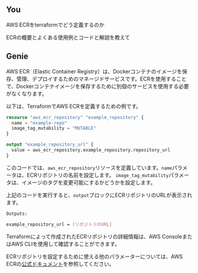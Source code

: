 
## You

AWS ECRをterraformでどう定義するのか

ECRの概要とよくある使用例とコードと解説を教えて

## Genie

AWS ECR（Elastic Container Registry）は、Dockerコンテナのイメージを保存、管理、デプロイするためのマネージドサービスです。ECRを使用することで、Dockerコンテナイメージを保存するために別個のサービスを使用する必要がなくなります。

以下は、TerraformでAWS ECRを定義するための例です。 

```terraform
resource "aws_ecr_repository" "example_repository" {
  name = "example-repo"
  image_tag_mutability = "MUTABLE"
}

output "example_repository_url" {
  value = aws_ecr_repository.example_repository.repository_url
}
```

このコードでは、`aws_ecr_repository`リソースを定義しています。`name`パラメータは、ECRリポジトリの名前を設定します。 `image_tag_mutability`パラメータは、イメージのタグを変更可能にするかどうかを設定します。

上記のコードを実行すると、`output`ブロックにECRリポジトリのURLが表示されます。

```bash
Outputs:

example_repository_url = [リポジトリのURL]
```

Terraformによって作成されたECRリポジトリの詳細情報は、AWS ConsoleまたはAWS CLIを使用して確認することができます。

ECRリポジトリを設定するために使える他のパラメーターについては、AWS ECRの[公式ドキュメント](https://docs.aws.amazon.com/ja_jp/AmazonECR/latest/userguide/repository-create.html)を参照してください。
